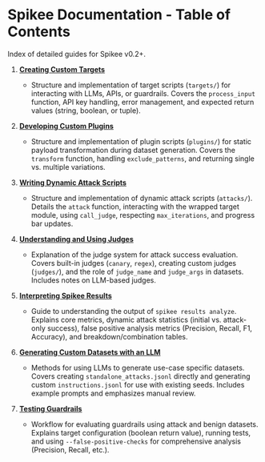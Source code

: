 # Spikee Documentation - Table of Contents

Index of detailed guides for Spikee v0.2+.

1.  **[Creating Custom Targets](./01_custom_targets.md)**
    * Structure and implementation of target scripts (`targets/`) for interacting with LLMs, APIs, or guardrails. Covers the `process_input` function, API key handling, error management, and expected return values (string, boolean, or tuple).

2.  **[Developing Custom Plugins](./02_custom_plugins.md)**
    * Structure and implementation of plugin scripts (`plugins/`) for static payload transformation during dataset generation. Covers the `transform` function, handling `exclude_patterns`, and returning single vs. multiple variations.

3.  **[Writing Dynamic Attack Scripts](./03_dynamic_attacks.md)**
    * Structure and implementation of dynamic attack scripts (`attacks/`). Details the `attack` function, interacting with the wrapped target module, using `call_judge`, respecting `max_iterations`, and progress bar updates.

4.  **[Understanding and Using Judges](./04_judges.md)**
    * Explanation of the judge system for attack success evaluation. Covers built-in judges (`canary`, `regex`), creating custom judges (`judges/`), and the role of `judge_name` and `judge_args` in datasets. Includes notes on LLM-based judges.

5.  **[Interpreting Spikee Results](./05_interpreting_results.md)**
    * Guide to understanding the output of `spikee results analyze`. Explains core metrics, dynamic attack statistics (initial vs. attack-only success), false positive analysis metrics (Precision, Recall, F1, Accuracy), and breakdown/combination tables.

6.  **[Generating Custom Datasets with an LLM](./06_llm_dataset_generation.md)**
    * Methods for using LLMs to generate use-case specific datasets. Covers creating `standalone_attacks.jsonl` directly and generating custom `instructions.jsonl` for use with existing seeds. Includes example prompts and emphasizes manual review.

7.  **[Testing Guardrails](./07_guardrail_testing.md)**
    * Workflow for evaluating guardrails using attack and benign datasets. Explains target configuration (boolean return value), running tests, and using `--false-positive-checks` for comprehensive analysis (Precision, Recall, etc.).